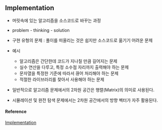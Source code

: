 ## Implementation


- 머릿속에 있는 알고리즘을 소스코드로 바꾸는 과정
- problem - thinking - solution
- 구현 유형의 문제 : 풀이를 떠올리는 것은 쉽지만 소스코드로 옮기기 어려운 문제
- 예시
	- 알고리즘은 간단한데 코드가 지나칠 만큼 길어지는 문제
	- 실수 연산을 다루고, 특정 소수점 자리까지 출력해야 하는 문제
	- 문자열을 특정한 기준에 따라서 끊어 처리해야 하는 문제
	- 적절한 라이브러리를 찾아서 사용해야 하는 문제

- 일반적으로 알고리즘 문제에서의 2차원 공간은 행렬(Matrix)의 의미로 사용된다.
- 시뮬레이션 및 완전 탐색 문제에서는 2차원 공간에서의 방향 벡터가 자주 활용된다.


#### Reference
[Implementation](https://www.youtube.com/watch?v=2zjoKjt97vQ&t=1702s)
